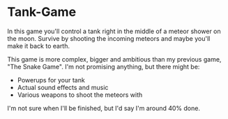 # Tank-Game
In this game you'll control a tank right in the middle of a meteor shower on the moon. Survive by shooting the incoming meteors and maybe you'll make it back to earth.

This game is more complex, bigger and ambitious than my previous game, "The Snake Game". I'm not promising anything, but there might be:

- Powerups for your tank 
- Actual sound effects and music
- Various weapons to shoot the meteors with

I'm not sure when I'll be finished, but I'd say I'm around 40% done.
